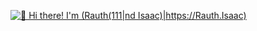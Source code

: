 [<img src="https://raw.githubusercontent.com/Raymo111/Raymo111/master/intro.gif" alt="👋 Hi there! I'm (Rauth(111|nd Isaac)|https://Rauth.Isaac)" title="👋 Hi there! I'm (Rauth(111|nd Isaac)|https://Rauth.Isaac)"/>](https://Rauth.Isaac/)

<!--
**RauthIsaac/RauthIsaac** is a ✨ _special_ ✨ repository because its `README.md` (this file) appears on your GitHub profile.

- 🔭 I’m undergraduate Communication and Electronic Student.
- 🌱 I’m currently learning some art of EMBEDDED SYSTEMS (AVR ,ARM,LINUX).
- 🤔 I’m looking for help with ...
- 💬 Ask me about : C/C++ Language, Embedded Systems Concept, AVR Microcontroller Interfacing, ARM ( STM32F401CCU6  Microcontroller Interfacing), Real-Time-Operating-System(RTOS), Testing.
- 📫 How to reach me: https://linkedin.com/in/rauth-ishac-5165952

